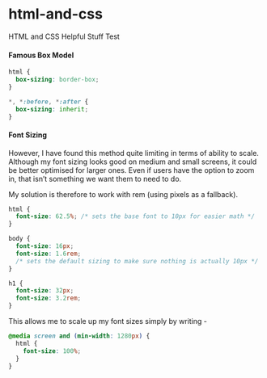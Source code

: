 # html-and-css
HTML and CSS Helpful Stuff Test

#### Famous Box Model
```css
html {
  box-sizing: border-box;
}

*, *:before, *:after {
  box-sizing: inherit;
}
```

#### Font Sizing
However, I have found this method quite limiting in terms of ability to scale. Although my font sizing looks good on medium and small screens, it could be better optimised for larger ones. Even if users have the option to zoom in, that isn’t something we want them to need to do.

My solution is therefore to work with rem (using pixels as a fallback).

```css
html {
  font-size: 62.5%; /* sets the base font to 10px for easier math */
}

body {
  font-size: 16px;
  font-size: 1.6rem;  
  /* sets the default sizing to make sure nothing is actually 10px */
}

h1 {
  font-size: 32px;
  font-size: 3.2rem;
}
```

This allows me to scale up my font sizes simply by writing -

```css
@media screen and (min-width: 1280px) {
  html {
    font-size: 100%;
  }
}
```
